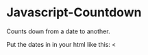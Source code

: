 # Javascript-Countdown
Counts down from a date to another.

Put the dates in in your html like this:
<
